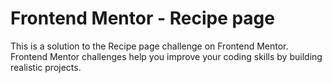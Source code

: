 # Frontend Mentor - Recipe page
This is a solution to the Recipe page challenge on Frontend Mentor. Frontend Mentor challenges help you improve your coding skills by building realistic projects.
